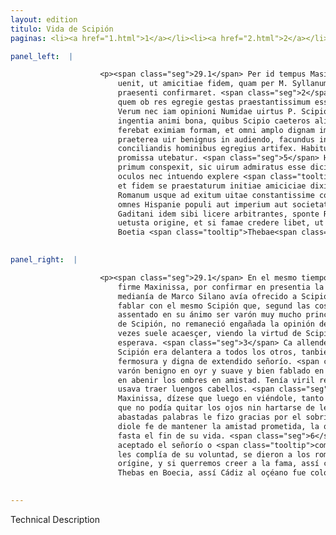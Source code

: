 ```yaml
---
layout: edition
titulo: Vida de Scipión
paginas: <li><a href="1.html">1</a></li><li><a href="2.html">2</a></li><li><a href="3.html">3</a></li><li><a href="4.html">4</a></li><li><a href="5.html">5</a></li><li><a href="6.html">6</a></li><li><a href="7.html">7</a></li><li><a href="8.html">8</a></li><li><a href="9.html">9</a></li><li><a href="10.html">10</a></li><li><a href="11.html">11</a></li><li><a href="12.html">12</a></li><li><a href="13.html">13</a></li><li><a href="14.html">14</a></li><li><a href="15.html">15</a></li><li><a href="16.html">16</a></li><li><a href="17.html">17</a></li><li><a href="18.html">18</a></li><li><a href="19.html">19</a></li><li><a href="20.html">20</a></li><li><a href="21.html">21</a></li><li><a href="22.html">22</a></li><li><a href="23.html">23</a></li><li><a href="24.html">24</a></li><li><a href="25.html">25</a></li><li><a href="26.html">26</a></li><li><a href="27.html">27</a></li><li><a href="28.html">28</a></li><li><a href="29.html">29</a></li><li><a href="30.html">30</a></li><li><a href="31.html">31</a></li><li><a href="32.html">32</a></li><li><a href="33.html">33</a></li><li><a href="34.html">34</a></li><li><a href="35.html">35</a></li><li><a href="36.html">36</a></li><li><a href="37.html">37</a></li><li><a href="38.html">38</a></li><li><a href="39.html">39</a></li><li><a href="40.html">40</a></li><li><a href="41.html">41</a></li><li><a href="42.html">42</a></li><li><a href="43.html">43</a></li><li><a href="44.html">44</a></li><li><a href="45.html">45</a></li><li><a href="46.html">46</a></li><li><a href="47.html">47</a></li><li><a href="48.html">48</a></li><li><a href="49.html">49</a></li><li><a href="50.html">50</a></li><li><a href="51.html">51</a></li><li><a href="52.html">52</a></li><li><a href="53.html">53</a></li><li><a href="54.html">54</a></li><li><a href="55.html">55</a></li><li><a href="56.html">56</a></li><li><a href="57.html">57</a></li><li><a href="58.html">58</a></li><li><a href="59.html">59</a></li><li><a href="60.html">60</a></li><li><a href="61.html">61</a></li><li><a href="62.html">62</a></li><li><a href="63.html">63</a></li><li><a href="64.html">64</a></li><li><a href="65.html">65</a></li><li><a href="66.html">66</a></li><li><a href="67.html">67</a></li><li><a href="68.html">68</a></li><li><a href="69.html">69</a></li><li><a href="70.html">70</a></li><li><a href="71.html">71</a></li><li><a href="72.html">72</a></li><li><a href="73.html">73</a></li><li><a href="74.html">74</a></li>

panel_left:  |

                    <p><span class="seg">29.1</span> Per id tempus Masinissa a Gadibus profectus in continentem
                        uenit, ut amicitiae fidem, quam per M. Syllanum absenti Scipioni obtulerat,
                        praesenti confirmaret. <span class="seg">2</span> Simul ut ipsum Scipionem alloqueretur,
                        quem ob res egregie gestas praestantissimum esse uirum constituerat animo.
                        Verum nec iam opinioni Numidae uirtus P. Scipionis, nec expectationi (ut <span class="tooltip">plaerunque<span class="tooltiptext">plerique #E #r #s </span></span> accidere consueuit) praesentia defuit. <span class="seg">3</span> Nam praeter
                        ingentia animi bona, quibus Scipio caeteros alios anteibat, prae se etiam
                        ferebat eximiam formam, et omni amplo dignam imperio. <span class="seg">4</span> Erat
                        praeterea uir benignus in audiendo, facundus in respondendo, et in
                        conciliandis hominibus egregius artifex. Habitu corporis uirili, caesarie
                        promissa utebatur. <span class="seg">5</span> Hunc igitur Masinissa salutatum ueniens, ut
                        primum conspexit, sic uirum admiratus esse dicitur, ut nec ab eo dimouere
                        oculos nec intuendo explere <span class="tooltip">desiderium<span class="tooltiptext">dexiderium #F </span></span> posset. Amplissimis uerbis ei gratias aegit pro nepote ad se remisso,
                        et fidem se praestaturum initiae amiciciae dixit, quam postea erga populum
                        Romanum usque ad exitum uitae constantissime coluit. <span class="seg">6</span> Iam uero
                        omnes Hispanie populi aut imperium aut societatem Romanorum acceperant, cum
                        Gaditani idem sibi licere arbitrantes, sponte Romanis se dedidere, gens
                        uetusta origine, et si famae credere libet, ut Carthago in Aphrica, in
                        Boetia <span class="tooltip">Thebae<span class="tooltiptext">Chebe #s </span></span>, ita Gadis ad oceanum colonia Tyriorum fuit.</p>
                

panel_right:  |

                    <p><span class="seg">29.1</span> En el mesmo tiempo, ovo de venir desde Cádiz a la tierra
                        firme Maxinissa, por confirmar en presentia la fe de amistad que por
                        medianía de Marco Silano avía ofrecido a Scipión absente; <span class="seg">2</span> y por
                        fablar con el mesmo Scipión que, segund las cosas por él fechas, tenía
                        assentado en su ánimo ser varón muy mucho principal. Pero por la presentia
                        de Scipión, no remaneció engañada la opinión del númida, segund las más
                        vezes suele acaesçer, viendo la virtud de Scipión y que en balde no lo
                        esperava. <span class="seg">3</span> Ca allende de los grandes bienes del ánimo en que
                        Scipión era delantera a todos los otros, tanbién representava muy ventajosa
                        fermosura y digna de extendido señorío. <span class="seg">4</span> Allende d'esto era
                        varón benigno en oyr y suave y bien fablado en responder y singular maestro
                        en abenir los ombres en amistad. Tenía viril representación en el cuerpo y
                        usava traer luengos cabellos. <span class="seg">5</span> Assí que, veniendo a le saludar
                        Maxinissa, dízese que luego en viéndole, tanto fue maravillado de tal varón,
                        que no podía quitar los ojos nin hartarse de le mirar. Con luengas y
                        abastadas palabras le fizo gracias por el sobrino que le avía embiado y
                        diole fe de mantener la amistad prometida, la qual él muy firmemente mantovo
                        fasta el fin de su vida. <span class="seg">6</span> Ya todos los pueblos de España avían
                        aceptado el señorío o <span class="tooltip">compañía<span class="tooltiptext">companian  </span></span> de los romanos, quando los gaditanos conosciendo que aquello mesmo
                        les complía de su voluntad, se dieron a los romanos, gente de antigua
                        orígine, y si querremos creer a la fama, assí como Carthago en África, y
                        Thebas en Boecia, assí Cádiz al oçéano fue colonia de los tyrios. </p>
                

---
```


Technical Description 